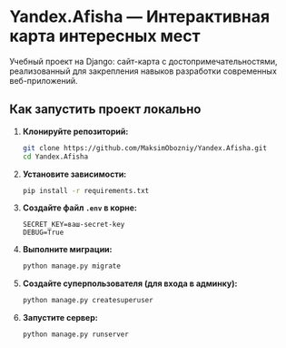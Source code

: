 # Yandex.Afisha — Интерактивная карта интересных мест 
Учебный проект на Django: сайт-карта с достопримечательностями, реализованный для закрепления навыков разработки современных веб-приложений.

##  Как запустить проект локально

1. **Клонируйте репозиторий:**
    ```bash
    git clone https://github.com/MaksimObozniy/Yandex.Afisha.git
    cd Yandex.Afisha
    ```

2. **Установите зависимости:**
    ```bash
    pip install -r requirements.txt
    ```

3. **Создайте файл `.env` в корне:**
    ```env
    SECRET_KEY=ваш-secret-key
    DEBUG=True
    ```

4. **Выполните миграции:**
    ```bash
    python manage.py migrate
    ```

5. **Создайте суперпользователя (для входа в админку):**
    ```bash
    python manage.py createsuperuser
    ```

6. **Запустите сервер:**
    ```bash
    python manage.py runserver
    ```
